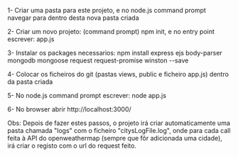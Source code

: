 1- Criar uma pasta para este projeto, e no node.js command prompt navegar para dentro desta nova pasta criada

2- Criar um novo projeto: (command prompt) npm init, e no entry point escrever: app.js

3- Instalar os packages necessarios: npm install express ejs body-parser mongodb mongoose request request-promise winston --save

4- Colocar os ficheiros do git (pastas views, public e ficheiro app.js) dentro da pasta criada

5- No node.js command prompt escrever: node app.js

6- No browser abrir http://localhost:3000/


Obs: Depois de fazer estes passos, o projeto irá criar automaticamente uma pasta chamada "logs" com o ficheiro "citysLogFile.log", onde para 
cada call feita à API do openweathermap (sempre que fôr adicionada uma cidade),  irá criar o registo com o url do request feito.
